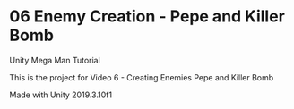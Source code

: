 # 06 Enemy Creation - Pepe and Killer Bomb

Unity Mega Man Tutorial

This is the project for Video 6 - Creating Enemies Pepe and Killer Bomb

Made with Unity 2019.3.10f1